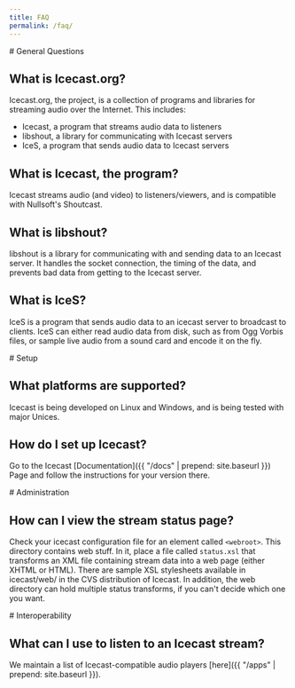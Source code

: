 ```yaml
---
title: FAQ
permalink: /faq/
---
```

<article id="general-questions" markdown="1">
# General Questions

## What is Icecast.org?
Icecast.org, the project, is a collection of programs and libraries for streaming audio over the Internet.
This includes:

- Icecast, a program that streams audio data to listeners
- libshout, a library for communicating with Icecast servers
- IceS, a program that sends audio data to Icecast servers

## What is Icecast, the program?
Icecast streams audio (and video) to listeners/viewers, and is compatible with Nullsoft's Shoutcast.

## What is libshout?
libshout is a library for communicating with and sending data to an Icecast server.
It handles the socket connection, the timing of the data, and prevents bad data
from getting to the Icecast server.

## What is IceS?
IceS is a program that sends audio data to an icecast server to broadcast to clients.
IceS can either read audio data from disk, such as from Ogg Vorbis files, or sample
live audio from a sound card and encode it on the fly.

</article>

<article id="setup" markdown="1">
# Setup

## What platforms are supported?
Icecast is being developed on Linux and Windows, and is being tested with major Unices.

## How do I set up Icecast?
Go to the Icecast [Documentation]({{ "/docs" | prepend: site.baseurl }}) Page and follow
the instructions for your version there.

</article>

<article id="administration" markdown="1">
# Administration

## How can I view the stream status page?
Check your icecast configuration file for an element called `<webroot>`. This directory
contains web stuff. In it, place a file called `status.xsl` that transforms an XML file
containing stream data into a web page (either XHTML or HTML). There are sample XSL
stylesheets available in icecast/web/ in the CVS distribution of Icecast.
In addition, the web directory can hold multiple status transforms, if you
can't decide which one you want.

</article>

<article id="interoperability" markdown="1">
# Interoperability

## What can I use to listen to an Icecast stream?
We maintain a list of Icecast-compatible audio players [here]({{ "/apps" | prepend: site.baseurl }}).

</article>

